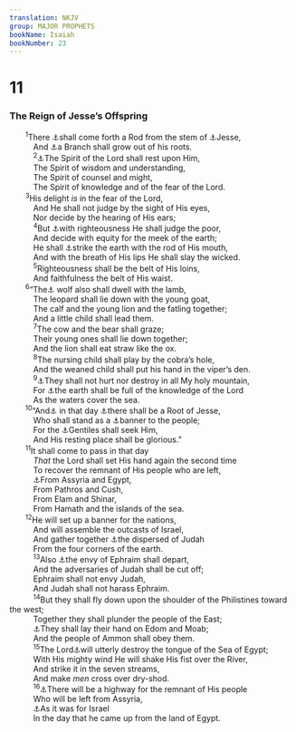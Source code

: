 ```yaml
---
translation: NKJV
group: MAJOR PROPHETS
bookName: Isaiah 
bookNumber: 23
---
```


<div class="title"><h1>11</h1><h3>The Reign of Jesse’s Offspring</h3></div>
<span class="verse es_11_1">  <sup>1</sup>There <a data-toggle="tooltip" data-placement="bottom" title="(Zech. 6:12); Rev. 5:5">⚓</a>shall come forth a Rod from the stem of <a data-toggle="tooltip" data-placement="bottom" title="(Is. 9:7; 11:10); Matt. 1:5; (Acts 13:23)">⚓</a>Jesse,<br/>   And <a data-toggle="tooltip" data-placement="bottom" title="Is. 4:2">⚓</a>a Branch shall grow out of his roots.<br/></span>
<span class="verse es_11_2">   <sup>2</sup><a data-toggle="tooltip" data-placement="bottom" title="(Is. 42:1; 48:16; 61:1; Matt. 3:16); Mark 1:10; Luke 3:22; (John 1:32)">⚓</a>The Spirit of the Lord shall rest upon Him,<br/>   The Spirit of wisdom and understanding,<br/>   The Spirit of counsel and might,<br/>   The Spirit of knowledge and of the fear of the Lord.<br/></span>
<span class="verse es_11_3">  <sup>3</sup>His delight <i>is</i> in the fear of the Lord,<br/>   And He shall not judge by the sight of His eyes,<br/>   Nor decide by the hearing of His ears;<br/></span>
<span class="verse es_11_4">   <sup>4</sup>But <a data-toggle="tooltip" data-placement="bottom" title="Rev. 19:11">⚓</a>with righteousness He shall judge the poor,<br/>   And decide with equity for the meek of the earth;<br/>   He shall <a data-toggle="tooltip" data-placement="bottom" title="Job 4:9; Is. 30:28, 33; Mal. 4:6; 2 Thess. 2:8">⚓</a>strike the earth with the rod of His mouth,<br/>   And with the breath of His lips He shall slay the wicked.<br/></span>
<span class="verse es_11_5">   <sup>5</sup>Righteousness shall be the belt of His loins,<br/>   And faithfulness the belt of His waist.<br/></span>
<span class="verse es_11_6">  <sup>6</sup>“The<a data-toggle="tooltip" data-placement="bottom" title="Hos. 2:18">⚓</a> wolf also shall dwell with the lamb,<br/>   The leopard shall lie down with the young goat,<br/>   The calf and the young lion and the fatling together;<br/>   And a little child shall lead them.<br/></span>
<span class="verse es_11_7">   <sup>7</sup>The cow and the bear shall graze;<br/>   Their young ones shall lie down together;<br/>   And the lion shall eat straw like the ox.<br/></span>
<span class="verse es_11_8">   <sup>8</sup>The nursing child shall play by the cobra’s hole,<br/>   And the weaned child shall put his hand in the viper’s den.<br/></span>
<span class="verse es_11_9">   <sup>9</sup><a data-toggle="tooltip" data-placement="bottom" title="Job 5:23; Is. 65:25; Ezek. 34:25; Hos. 2:18">⚓</a>They shall not hurt nor destroy in all My holy mountain,<br/>   For <a data-toggle="tooltip" data-placement="bottom" title="Ps. 98:2, 3; Is. 45:6; Hab. 2:14">⚓</a>the earth shall be full of the knowledge of the Lord<br/>   As the waters cover the sea.<br/></span>
<span class="verse es_11_10">  <sup>10</sup>“And<a data-toggle="tooltip" data-placement="bottom" title="Is. 2:11">⚓</a> in that day <a data-toggle="tooltip" data-placement="bottom" title="Is. 11:1; Rom. 15:12">⚓</a>there shall be a Root of Jesse,<br/>   Who shall stand as a <a data-toggle="tooltip" data-placement="bottom" title="Is. 27:12, 13">⚓</a>banner to the people;<br/>   For the <a data-toggle="tooltip" data-placement="bottom" title="Rom. 15:10">⚓</a>Gentiles shall seek Him,<br/>   And His resting place shall be glorious.”<br/></span>
<span class="verse es_11_11">  <sup>11</sup>It shall come to pass in that day<br/>   <i>That</i> the Lord shall set His hand again the second time<br/>   To recover the remnant of His people who are left,<br/>   <a data-toggle="tooltip" data-placement="bottom" title="Is. 19:23–25; Hos. 11:11; Zech. 10:10">⚓</a>From Assyria and Egypt,<br/>   From Pathros and Cush,<br/>   From Elam and Shinar,<br/>   From Hamath and the islands of the sea.<br/></span>
<span class="verse es_11_12">  <sup>12</sup>He will set up a banner for the nations,<br/>   And will assemble the outcasts of Israel,<br/>   And gather together <a data-toggle="tooltip" data-placement="bottom" title="John 7:35">⚓</a>the dispersed of Judah<br/>   From the four corners of the earth.<br/></span>
<span class="verse es_11_13">   <sup>13</sup>Also <a data-toggle="tooltip" data-placement="bottom" title="Is. 9:21; Jer. 3:18; Ezek. 37:16, 17, 22; Hos. 1:11">⚓</a>the envy of Ephraim shall depart,<br/>   And the adversaries of Judah shall be cut off;<br/>   Ephraim shall not envy Judah,<br/>   And Judah shall not harass Ephraim.<br/></span>
<span class="verse es_11_14">   <sup>14</sup>But they shall fly down upon the shoulder of the Philistines toward the west;<br/>   Together they shall plunder the people of the East;<br/>   <a data-toggle="tooltip" data-placement="bottom" title="Is. 63:1; Dan. 11:41; Joel 3:19; Amos 9:12">⚓</a>They shall lay their hand on Edom and Moab;<br/>   And the people of Ammon shall obey them.<br/></span>
<span class="verse es_11_15">   <sup>15</sup>The Lord<a data-toggle="tooltip" data-placement="bottom" title="Is. 50:2; 51:10, 11; Zech. 10:10, 11">⚓</a>will utterly destroy the tongue of the Sea of Egypt;<br/>   With His mighty wind He will shake His fist over the River,<br/>   And strike it in the seven streams,<br/>   And make <i>men</i> cross over dry-shod.<br/></span>
<span class="verse es_11_16">   <sup>16</sup><a data-toggle="tooltip" data-placement="bottom" title="Is. 19:23">⚓</a>There will be a highway for the remnant of His people<br/>   Who will be left from Assyria,<br/>   <a data-toggle="tooltip" data-placement="bottom" title="Ex. 14:29">⚓</a>As it was for Israel<br/>   In the day that he came up from the land of Egypt.<br/></span>
